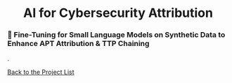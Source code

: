 <h1 align="center">
  <br />
  AI for Cybersecurity Attribution
  <br />

### 🤖 Fine-Tuning for Small Language Models on Synthetic Data to Enhance APT Attribution & TTP Chaining

<p align="justify"> </p>

<p align="justify"></p>

<p align="justify">.</p>

<p align="justify"></p>

[Back to the Project List](https://github.com/ntust-im-labyrinth/labyrinth/tree/GilvyThelmaProjectM/projects#----projects---colorbluelab-coloryellowy-oung--colororanger-estless-colorgreenin-colorredt-hreat-colororangeh-unting)
